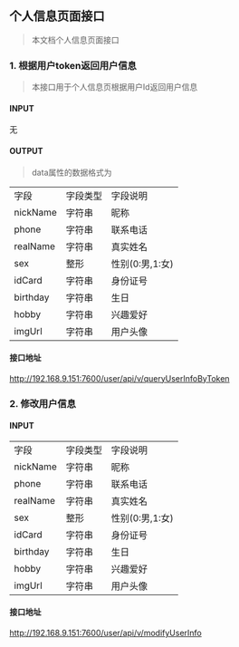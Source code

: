 ## 个人信息页面接口

>本文档个人信息页面接口

### 1. 根据用户token返回用户信息

>本接口用于个人信息页根据用户Id返回用户信息

#### INPUT

无

#### OUTPUT

>data属性的数据格式为

<table>
    <tr>
        <td>字段</td>
        <td>字段类型</td>
        <td>字段说明</td>
    </tr>
    <tr>
        <td>nickName</td>
        <td>字符串</td>
        <td>昵称</td>
    </tr>
    <tr>
        <td>phone</td>
        <td>字符串</td>
        <td>联系电话</td>
    </tr>
    <tr>
        <td>realName</td>
        <td>字符串</td>
        <td>真实姓名</td>
    </tr>
    <tr>
        <td>sex</td>
        <td>整形</td>
        <td>性别(0:男,1:女)</td>
    </tr>
    <tr>
        <td>idCard</td>
        <td>字符串</td>
        <td>身份证号</td>
    </tr>
    <tr>
        <td>birthday</td>
        <td>字符串</td>
        <td>生日</td>
    </tr>
    <tr>
        <td>hobby</td>
        <td>字符串</td>
        <td>兴趣爱好</td>
    </tr>
    <tr>
        <td>imgUrl</td>
        <td>字符串</td>
        <td>用户头像</td>
    </tr>
</table>

#### 接口地址

http://192.168.9.151:7600/user/api/v/queryUserInfoByToken

### 2. 修改用户信息

#### INPUT

<table>
    <tr>
        <td>字段</td>
        <td>字段类型</td>
        <td>字段说明</td>
    </tr>
    <tr>
        <td>nickName</td>
        <td>字符串</td>
        <td>昵称</td>
    </tr>
    <tr>
        <td>phone</td>
        <td>字符串</td>
        <td>联系电话</td>
    </tr>
    <tr>
        <td>realName</td>
        <td>字符串</td>
        <td>真实姓名</td>
    </tr>
    <tr>
        <td>sex</td>
        <td>整形</td>
        <td>性别(0:男,1:女)</td>
    </tr>
    <tr>
        <td>idCard</td>
        <td>字符串</td>
        <td>身份证号</td>
    </tr>
    <tr>
        <td>birthday</td>
        <td>字符串</td>
        <td>生日</td>
    </tr>
    <tr>
        <td>hobby</td>
        <td>字符串</td>
        <td>兴趣爱好</td>
    </tr>
    <tr>
        <td>imgUrl</td>
        <td>字符串</td>
        <td>用户头像</td>
    </tr>
</table>

#### 接口地址
http://192.168.9.151:7600/user/api/v/modifyUserInfo




